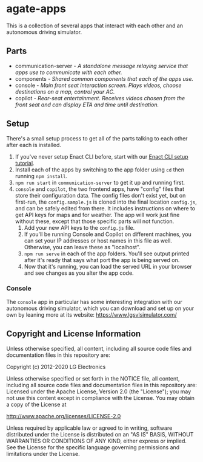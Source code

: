# agate-apps

This is a collection of several apps that interact with each other and an autonomous driving simulator.

## Parts

* communication-server - *A standalone message relaying service that apps use to communicate with each other.*
* components - *Shared common components that each of the apps use.*
* console - *Main front seat interaction screen. Plays videos, choose destinations on a map, control your AC.*
* copilot - *Rear-seat entertainment. Receives videos chosen from the front seat and can display ETA and time until destination.*

## Setup

There's a small setup process to get all of the parts talking to each other after each is installed.

1. If you've never setup Enact CLI before, start with our [Enact CLI setup tutorial](http://enactjs.com/docs/tutorials/setup/).
2. Install each of the apps by switching to the app folder using `cd` then running `npm install`.
3. `npm run start` in `communication-server` to get it up and running first.
4. `console` and `copilot`, the two frontend apps, have "config" files that store their configuration data. The config files don't exist yet, but on first-run, the `config.sample.js` is cloned into the final location `config.js`, and can be safely edited from there. It includes instructions on where to get API keys for maps and for weather. The app will work just fine without these, except that those specific parts will not function.
	1. Add your new API keys to the `config.js` file.
	2. If you'll be running Console and Copilot on different machines, you can set your IP addresses or host names in this file as well. Otherwise, you can leave these as "localhost".
	3. `npm run serve` in each of the app folders. You'll see output printed after it's ready that says what port the app is being served on.
	4. Now that it's running, you can load the served URL in your browser and see changes as you alter the app code.

### Console
The `console` app in particular has some interesting integration with our autonomous driving simulator, which you can download and set up on your own by leaning more at its website: https://www.lgsvlsimulator.com/

## Copyright and License Information

Unless otherwise specified, all content, including all source code files and documentation files in this repository are:

Copyright (c) 2012-2020 LG Electronics

Unless otherwise specified or set forth in the NOTICE file, all content, including all source code files and documentation files in this repository are: Licensed under the Apache License, Version 2.0 (the "License"); you may not use this content except in compliance with the License. You may obtain a copy of the License at

http://www.apache.org/licenses/LICENSE-2.0

Unless required by applicable law or agreed to in writing, software distributed under the License is distributed on an "AS IS" BASIS, WITHOUT WARRANTIES OR CONDITIONS OF ANY KIND, either express or implied. See the License for the specific language governing permissions and limitations under the License.
